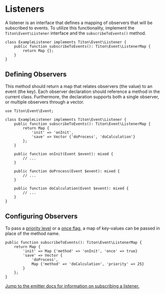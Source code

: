 # Listeners #

A listener is an interface that defines a mapping of observers that will be subscribed to events.
To utilize this functionality, implement the `Titon\Event\Listener` interface and the `subscribeToEvents()` method.

```hack
class ExampleListener implements Titon\Event\Listener {
    public function subscribeToEvents(): Titon\Event\ListenerMap {
        return Map {};
    }
}
```

## Defining Observers ##

This method should return a map that relates observers (the value) to an event (the key). Each observer 
declaration should reference a method in the current class. Furthermore, the declaration supports both a single observer, 
or multiple observers through a vector.

```hack
use Titon\Event\Event;

class ExampleListener implements Titon\Event\Listener {
    public function subscribeToEvents(): Titon\Event\ListenerMap {
        return Map {
            'init' => 'onInit',
            'save' => Vector {'doProcess', 'doCalculation'}
        };
    }
    
    public function onInit(Event $event): mixed {
        // ...
    }
    
    public function doProcess(Event $event): mixed {
        // ...
    }
    
    public function doCalculation(Event $event): mixed {
        // ...
    }
}
```

## Configuring Observers ##

To pass a [priority level](emitting.md#priority-queue) or a [once flag](emitting.md#one-time-notifications), 
a map of key-values can be passed in place of the method name.

```hack
public function subscribeToEvents(): Titon\Event\ListenerMap {
    return Map {
        'init' => Map {'method' => 'onInit', 'once' => true}
        'save' => Vector {
            'doProcess', 
            Map {'method' => 'doCalculation', 'priority' => 25}
        }
    };
}
```

[Jump to the emitter docs for information on subscribing a listener.](emitting.md#subscribing-to-events)
